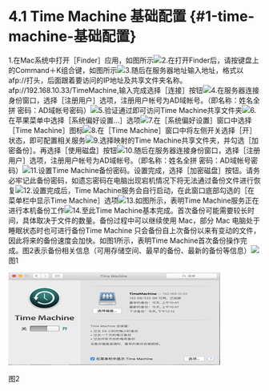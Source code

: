 # 4.1 Time Machine 基础配置 {#1-time-machine-基础配置}

1.在Mac系统中打开［Finder］应用，如图所示![](https://ws2.sinaimg.cn/large/006tNc79ly1fj2x6nzzpdj31c10mpgqm.jpg)2.在打开Finder后，请按键盘上的Command＋K组合键，如图所示![](https://ws3.sinaimg.cn/large/006tNc79ly1fj2x7l3g61j31c10sxtgn.jpg)3.随后在服务器地址输入地址，格式以afp://打头，后面跟着要访问的IP地址及共享文件夹名称。afp://192.168.10.33/TimeMachine,输入完成选择［连接］按钮![](https://ws3.sinaimg.cn/large/006tNc79ly1fj2x7l3g61j31c10sxtgn.jpg)4.在服务器连接身份窗口，选择［注册用户］选项，注册用户帐号为AD域帐号。（即名称：姓名全拼 密码：AD域帐号密码）![](https://ws2.sinaimg.cn/large/006tNc79ly1fj2x84v2e2j31c10obgou.jpg)5.验证通过即可访问Time Machine共享文件夹![](https://ws3.sinaimg.cn/large/006tNc79ly1fj2x8cnqifj31c10iiq4q.jpg)6.在苹果菜单中选择［系统偏好设置…］选项![](https://ws1.sinaimg.cn/large/006tNc79ly1fj2x8oqnlfj31c10m7jx3.jpg)7.在［系统偏好设置］窗口中选择［Time Machine］图标![](https://ws4.sinaimg.cn/large/006tNc79ly1fj2x93t9zij31c10pngq1.jpg)8.在［Time Machine］窗口中将左侧开关选择［开］状态，即可配置相关服务![](https://ws4.sinaimg.cn/large/006tNc79ly1fj2x9cnjfmj31c10l7acr.jpg)9.选择映射的Time Machine共享文件夹，并勾选［加密备份］。再选择［使用磁盘］按钮![](https://ws1.sinaimg.cn/large/006tNc79ly1fj2x9pmaycj31c10kun00.jpg)10.随后在服务器连接身份窗口，选择［注册用户］选项，注册用户帐号为AD域帐号。（即名称：姓名全拼 密码：AD域帐号密码）![](https://ws1.sinaimg.cn/large/006tNc79ly1fj2xa2zv00j31c10o4787.jpg)11.设置Time Machine备份密码。设置完成，选择［加密磁盘］按钮。请务必牢记此备份密码，如遗忘密码在电脑出现宕机情况下将无法通过备份文件进行恢复![](https://ws1.sinaimg.cn/large/006tNc79ly1fj2xacbw1gj31c10hhadi.jpg)12.设置完成后，Time Machine服务会自行启动，在此窗口底部勾选的［在菜单栏中显示Time Machine］选项![](https://ws1.sinaimg.cn/large/006tNc79ly1fj2xcw76rwj31c10klad8.jpg)13.如图所示，表明Time Machine服务正在进行本机备份工作![](https://ws4.sinaimg.cn/large/006tNc79ly1fj2xd70wfqj31c10pn0wc.jpg)14.至此Time Machine基本完成。首次备份可能需要较长时间，具体取决于文件的数量。备份过程中可以继续使用 Mac，部分 Mac 电脑处于睡眠状态时也可进行备份Time Machine 只会备份自上次备份以来有变动的文件，因此将来的备份速度会加快。如图1所示，表明Time Machine首次备份操作完成。图2表示备份相关信息（可用存储空间、最早的备份、最新的备份等信息）![](https://ws2.sinaimg.cn/large/006tNc79ly1fj2xdglwh5j30sh05wwf0.jpg)图1

![](/assets/import18.png)

图2

